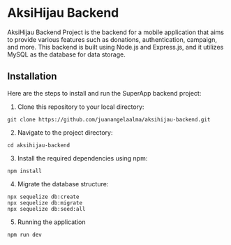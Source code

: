 # AksiHijau Backend

AksiHijau Backend Project is the backend for a mobile application that aims to provide various features such as donations, authentication, campaign, and more. This backend is built using Node.js and Express.js, and it utilizes MySQL as the database for data storage.


## Installation
Here are the steps to install and run the SuperApp backend project:

1. Clone this repository to your local directory:
```shell
git clone https://github.com/juanangelaalma/aksihijau-backend.git
```
2. Navigate to the project directory:
```shell
cd aksihijau-backend
```
3. Install the required dependencies using npm:
```shell
npm install
```
4. Migrate the database structure:
```shell
npx sequelize db:create
npx sequelize db:migrate
npx sequelize db:seed:all
```
5. Running the application
```shell
npm run dev
```
